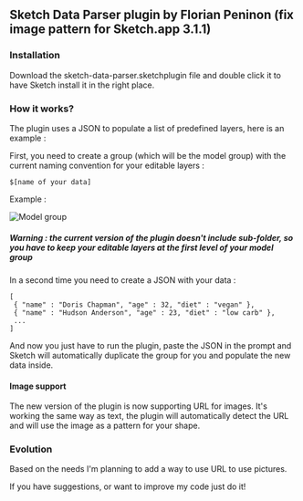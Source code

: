 Sketch Data Parser plugin by Florian Peninon (fix image pattern for Sketch.app 3.1.1)
------

### Installation

Download the sketch-data-parser.sketchplugin file and double click it to have Sketch install it in the right place.

### How it works?

The plugin uses a JSON to populate a list of predefined layers, here is an example :

First, you need to create a group (which will be the model group) with the current naming convention for your editable layers :

```
$[name of your data]
```

Example :

![Model group](https://dl.dropboxusercontent.com/u/4822469/groupe-example.png)

##### Warning : the current version of the plugin doesn't include sub-folder, so you have to keep your editable layers at the first level of your model group

In a second time you need to create a JSON with your data :

```
[
 { "name" : "Doris Chapman", "age" : 32, "diet" : "vegan" },
 { "name" : "Hudson Anderson", "age" : 23, "diet" : "low carb" },
 ...
]
```

And now you just have to run the plugin, paste the JSON in the prompt and Sketch will automatically duplicate the group for you and populate the new data inside.

#### Image support

The new version of the plugin is now supporting URL for images. It's working the same way as text, the plugin will automatically detect the URL and will use the image as a pattern for your shape.

### Evolution
Based on the needs I'm planning to add a way to use URL to use pictures.

If you have suggestions, or want to improve my code just do it!

